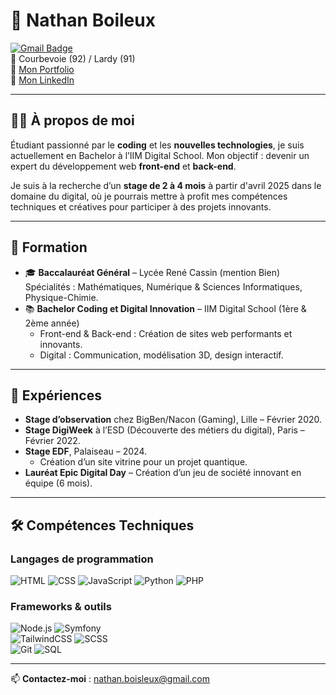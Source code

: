 # 🌟 **Nathan Boileux**  
[![Gmail Badge](https://img.shields.io/badge/-nathan.boisleux@gmail.com-c14438?style=flat&logo=Gmail&logoColor=white)](mailto:nathan.boisleux@gmail.com)  
📍 Courbevoie (92) / Lardy (91)  
🔗 [Mon Portfolio](https://nathanboisleux.com)  
🔗 [Mon LinkedIn](https://www.linkedin.com/in/nathan-boisleux-05111b290/)  

---

## 👨‍💻 **À propos de moi**  
Étudiant passionné par le **coding** et les **nouvelles technologies**, je suis actuellement en Bachelor à l’IIM Digital School. Mon objectif : devenir un expert du développement web **front-end** et **back-end**.  

Je suis à la recherche d’un **stage de 2 à 4 mois** à partir d'avril 2025 dans le domaine du digital, où je pourrais mettre à profit mes compétences techniques et créatives pour participer à des projets innovants.  

---

## 📘 **Formation**  
- 🎓 **Baccalauréat Général** – Lycée René Cassin (mention Bien)  
  Spécialités : Mathématiques, Numérique & Sciences Informatiques, Physique-Chimie.  
- 📚 **Bachelor Coding et Digital Innovation** – IIM Digital School (1ère & 2ème année)  
  - Front-end & Back-end : Création de sites web performants et innovants.  
  - Digital : Communication, modélisation 3D, design interactif.  

---

## 💼 **Expériences**  
- **Stage d’observation** chez BigBen/Nacon (Gaming), Lille – Février 2020.  
- **Stage DigiWeek** à l’ESD (Découverte des métiers du digital), Paris – Février 2022.  
- **Stage EDF**, Palaiseau – 2024.  
  - Création d’un site vitrine pour un projet quantique.    
- **Lauréat Epic Digital Day** – Création d’un jeu de société innovant en équipe (6 mois).  

---

## 🛠️ **Compétences Techniques**  
### Langages de programmation  
![HTML](https://img.shields.io/badge/-HTML-E34F26?logo=html5&logoColor=white) ![CSS](https://img.shields.io/badge/-CSS-1572B6?logo=css3&logoColor=white) ![JavaScript](https://img.shields.io/badge/-JavaScript-F7DF1E?logo=javascript&logoColor=black) ![Python](https://img.shields.io/badge/-Python-3776AB?logo=python&logoColor=white) ![PHP](https://img.shields.io/badge/-PHP-777BB4?logo=php&logoColor=white)  

### Frameworks & outils  
![Node.js](https://img.shields.io/badge/-Node.js-339933?logo=node.js&logoColor=white) ![Symfony](https://img.shields.io/badge/-Symfony-000000?logo=symfony&logoColor=white)  
![TailwindCSS](https://img.shields.io/badge/-TailwindCSS-38B2AC?logo=tailwind-css&logoColor=white) ![SCSS](https://img.shields.io/badge/-SCSS-CC6699?logo=sass&logoColor=white)  
![Git](https://img.shields.io/badge/-Git-F05032?logo=git&logoColor=white) ![SQL](https://img.shields.io/badge/-SQL-4479A1?logo=mysql&logoColor=white)  

---

📫 **Contactez-moi** : [nathan.boisleux@gmail.com](mailto:nathan.boisleux@gmail.com)  
